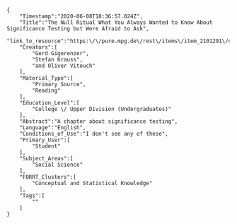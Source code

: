 
    {
        "Timestamp":"2020-06-08T18:36:57.024Z",
        "Title":"The Null Ritual What You Always Wanted to Know About Significance Testing but Were Afraid to Ask",
        "link_to_resource":"https:\/\/pure.mpg.de\/rest\/items\/item_2101291\/component\/file_3080636\/content",
        "Creators":[
            "Gerd Gigerenzer",
            "Stefan Krauss",
            "and Oliver Vitouch"
        ],
        "Material_Type":[
            "Primary Source",
            "Reading"
        ],
        "Education_Level":[
            "College \/ Upper Division (Undergraduates)"
        ],
        "Abstract":"A chapter about significance testing",
        "Language":"English",
        "Conditions_of_Use":"I don't see any of these",
        "Primary_User":[
            "Student"
        ],
        "Subject_Areas":[
            "Social Science"
        ],
        "FORRT_Clusters":[
            "Conceptual and Statistical Knowledge"
        ],
        "Tags":[
            ""
        ]
    }
